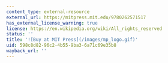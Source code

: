 ```yaml
---
content_type: external-resource
external_url: https://mitpress.mit.edu/9780262571517
has_external_license_warning: true
license: https://en.wikipedia.org/wiki/All_rights_reserved
status: ''
title: '![Buy at MIT Press](/images/mp_logo.gif)'
uid: 598c8d82-96c2-4b55-9ba3-6a71c69e35b8
wayback_url: ''
---
```

